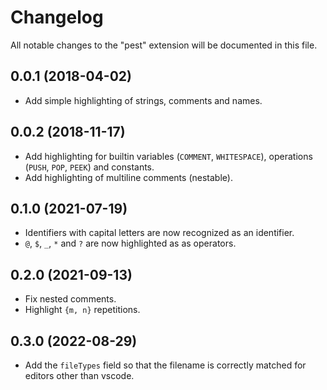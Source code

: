 # Changelog

All notable changes to the "pest" extension will be documented in this file.

## 0.0.1 (2018-04-02)

-   Add simple highlighting of strings, comments and names.

## 0.0.2 (2018-11-17)

-   Add highlighting for builtin variables (`COMMENT`, `WHITESPACE`), operations
    (`PUSH`, `POP`, `PEEK`) and constants.
-   Add highlighting of multiline comments (nestable).

## 0.1.0 (2021-07-19)

-   Identifiers with capital letters are now recognized as an identifier.
-   `@`, `$`, `_`, `*` and `?` are now highlighted as as operators.

## 0.2.0 (2021-09-13)

-   Fix nested comments.
-   Highlight `{m, n}` repetitions.

## 0.3.0 (2022-08-29)

-   Add the `fileTypes` field so that the filename is correctly matched for
    editors other than vscode.
